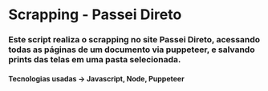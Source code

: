 # Scrapping - Passei Direto

### Este script realiza o scrapping no site Passei Direto, acessando todas as páginas de um documento via puppeteer, e salvando prints das telas em uma pasta selecionada.

#### Tecnologias usadas -> Javascript, Node, Puppeteer